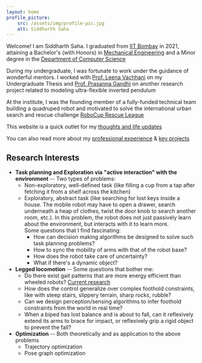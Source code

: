```yaml
---
layout: home
profile_picture:
    src: /assets/img/profile-pic.jpg
    alt: Siddharth Saha
---
```


Welcome! I am Siddharth Saha. I graduated from [IIT Bombay](https://www.iitb.ac.in/) in 2021, attaining a Bachelor's (with Honors) in [Mechanical Engineering](https://www.me.iitb.ac.in/) and a Minor degree in the [Department of Computer Science](https://www.cse.iitb.ac.in/)

During my undergraduate, I was fortunate to work under the guidance of wonderful mentors. I worked with [Prof. Leena Vachhani](https://www.sc.iitb.ac.in/~leena/) on my Undergraduate Thesis and [Prof. Prasanna Gandhi](https://www.me.iitb.ac.in/~gandhi/) on another research project related to modeling ultra-flexible inverted pendulum

At the institute, I was the founding member of a fully-funded technical team building a quadruped robot and motivated to solve the international urban search and rescue challenge [RoboCup Rescue League](https://www.robocup.org/leagues/10)

This website is a quick outlet for my [thoughts and life updates](blog)

You can also read more about my [professional experience](work) & [key projects](project)



## Research Interests
<!-- My research interests lie at the intersection of exploration, optimization, trajectory planning, and SLAM. -->

- **Task planning and Exploration via "active interaction" with the environment** -- Two types of problems:
    + Non-exploratory, well-defined task (like filling a cup from a tap after fetching it from a shelf across the kitchen)
    + Exploratory, abstract task (like searching for lost keys inside a house. The mobile robot may have to open a drawer, search underneath a heap of clothes, twist the door knob to search another room, etc.). In this problem, the robot does not just passively learn about the environment, but interacts with it to learn more.  
    Some questions that I find fascinating: 
        * How can decision making algorithms be designed to solve such task planning problems?
        * How to sync the mobility of arms with that of the robot base?
        * How does the robot take care of uncertainty? 
        * What if there's a dynamic object?
- **Legged locomotion** -- Some questions that bother me: 
    + Do there exist gait patterns that are more energy efficient than wheeled robots? [Current research](https://www.researchgate.net/publication/332374021_Leg_Trajectory_Planning_for_Quadruped_Robots_with_High-Speed_Trot_Gait)
    + How does the control generalize over complex foothold constraints, like with steep stairs, slippery terrain, sharp rocks, rubble? 
    + Can we design perception/sensing algorithms to infer foothold constraints from the world in real time?
    + When a biped has lost balance and is about to fall, can it reflexively extend its arms to brace for impact, or reflexively grip a rigid object to prevent the fall?
- **Optimization** -- Both theoretically and as application to the above problems
    + Trajectory optimization
    + Pose graph optimization



